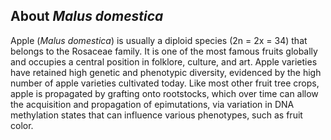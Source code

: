 About *Malus domestica*
-----------------------

Apple (*Malus domestica*) is usually a diploid species (2n = 2x = 34)
that belongs to the Rosaceae family. It is one of the most famous fruits
globally and occupies a central position in folklore, culture, and art.
Apple varieties have retained high genetic and phenotypic diversity,
evidenced by the high number of apple varieties cultivated today. Like
most other fruit tree crops, apple is propagated by grafting onto
rootstocks, which over time can allow the acquisition and propagation of
epimutations, via variation in DNA methylation states that can influence
various phenotypes, such as fruit color.
